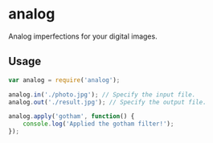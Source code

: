 analog
======

Analog imperfections for your digital images.

## Usage

```javascript
var analog = require('analog');

analog.in('./photo.jpg'); // Specify the input file.
analog.out('./result.jpg'); // Specify the output file.

analog.apply('gotham', function() {
    console.log('Applied the gotham filter!');
});
```
